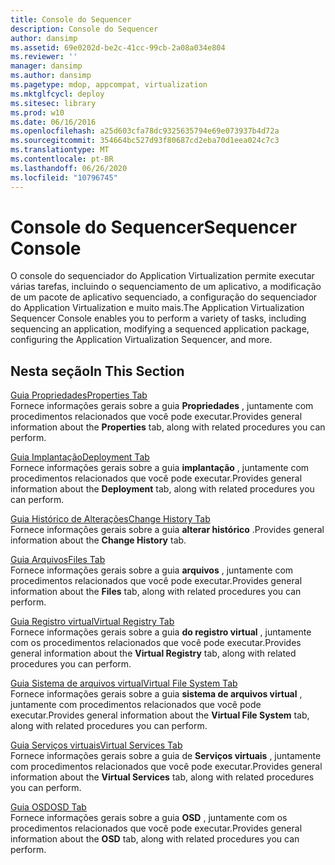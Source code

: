 ```yaml
---
title: Console do Sequencer
description: Console do Sequencer
author: dansimp
ms.assetid: 69e0202d-be2c-41cc-99cb-2a08a034e804
ms.reviewer: ''
manager: dansimp
ms.author: dansimp
ms.pagetype: mdop, appcompat, virtualization
ms.mktglfcycl: deploy
ms.sitesec: library
ms.prod: w10
ms.date: 06/16/2016
ms.openlocfilehash: a25d603cfa78dc9325635794e69e073937b4d72a
ms.sourcegitcommit: 354664bc527d93f80687cd2eba70d1eea024c7c3
ms.translationtype: MT
ms.contentlocale: pt-BR
ms.lasthandoff: 06/26/2020
ms.locfileid: "10796745"
---
```

# <span data-ttu-id="f8a14-103">Console do Sequencer</span><span class="sxs-lookup"><span data-stu-id="f8a14-103">Sequencer Console</span></span>


<span data-ttu-id="f8a14-104">O console do sequenciador do Application Virtualization permite executar várias tarefas, incluindo o sequenciamento de um aplicativo, a modificação de um pacote de aplicativo sequenciado, a configuração do sequenciador do Application Virtualization e muito mais.</span><span class="sxs-lookup"><span data-stu-id="f8a14-104">The Application Virtualization Sequencer Console enables you to perform a variety of tasks, including sequencing an application, modifying a sequenced application package, configuring the Application Virtualization Sequencer, and more.</span></span>

## <span data-ttu-id="f8a14-105">Nesta seção</span><span class="sxs-lookup"><span data-stu-id="f8a14-105">In This Section</span></span>


<a href="" id="properties-tab"></a>[<span data-ttu-id="f8a14-106">Guia Propriedades</span><span class="sxs-lookup"><span data-stu-id="f8a14-106">Properties Tab</span></span>](properties-tab-keep.md)  
<span data-ttu-id="f8a14-107">Fornece informações gerais sobre a guia **Propriedades** , juntamente com procedimentos relacionados que você pode executar.</span><span class="sxs-lookup"><span data-stu-id="f8a14-107">Provides general information about the **Properties** tab, along with related procedures you can perform.</span></span>

<a href="" id="deployment-tab"></a>[<span data-ttu-id="f8a14-108">Guia Implantação</span><span class="sxs-lookup"><span data-stu-id="f8a14-108">Deployment Tab</span></span>](deployment-tab.md)  
<span data-ttu-id="f8a14-109">Fornece informações gerais sobre a guia **implantação** , juntamente com procedimentos relacionados que você pode executar.</span><span class="sxs-lookup"><span data-stu-id="f8a14-109">Provides general information about the **Deployment** tab, along with related procedures you can perform.</span></span>

<a href="" id="change-history-tab"></a>[<span data-ttu-id="f8a14-110">Guia Histórico de Alterações</span><span class="sxs-lookup"><span data-stu-id="f8a14-110">Change History Tab</span></span>](change-history-tab-keep.md)  
<span data-ttu-id="f8a14-111">Fornece informações gerais sobre a guia **alterar histórico** .</span><span class="sxs-lookup"><span data-stu-id="f8a14-111">Provides general information about the **Change History** tab.</span></span>

<a href="" id="files-tab"></a>[<span data-ttu-id="f8a14-112">Guia Arquivos</span><span class="sxs-lookup"><span data-stu-id="f8a14-112">Files Tab</span></span>](files-tab-keep.md)  
<span data-ttu-id="f8a14-113">Fornece informações gerais sobre a guia **arquivos** , juntamente com procedimentos relacionados que você pode executar.</span><span class="sxs-lookup"><span data-stu-id="f8a14-113">Provides general information about the **Files** tab, along with related procedures you can perform.</span></span>

<a href="" id="virtual-registry-tab"></a>[<span data-ttu-id="f8a14-114">Guia Registro virtual</span><span class="sxs-lookup"><span data-stu-id="f8a14-114">Virtual Registry Tab</span></span>](virtual-registry-tab-keep.md)  
<span data-ttu-id="f8a14-115">Fornece informações gerais sobre a guia **do registro virtual** , juntamente com os procedimentos relacionados que você pode executar.</span><span class="sxs-lookup"><span data-stu-id="f8a14-115">Provides general information about the **Virtual Registry** tab, along with related procedures you can perform.</span></span>

<a href="" id="virtual-file-system-tab"></a>[<span data-ttu-id="f8a14-116">Guia Sistema de arquivos virtual</span><span class="sxs-lookup"><span data-stu-id="f8a14-116">Virtual File System Tab</span></span>](virtual-file-system-tab-keep.md)  
<span data-ttu-id="f8a14-117">Fornece informações gerais sobre a guia **sistema de arquivos virtual** , juntamente com procedimentos relacionados que você pode executar.</span><span class="sxs-lookup"><span data-stu-id="f8a14-117">Provides general information about the **Virtual File System** tab, along with related procedures you can perform.</span></span>

<a href="" id="virtual-services-tab"></a>[<span data-ttu-id="f8a14-118">Guia Serviços virtuais</span><span class="sxs-lookup"><span data-stu-id="f8a14-118">Virtual Services Tab</span></span>](virtual-services-tab-keep.md)  
<span data-ttu-id="f8a14-119">Fornece informações gerais sobre a guia de **Serviços virtuais** , juntamente com procedimentos relacionados que você pode executar.</span><span class="sxs-lookup"><span data-stu-id="f8a14-119">Provides general information about the **Virtual Services** tab, along with related procedures you can perform.</span></span>

<a href="" id="osd-tab"></a>[<span data-ttu-id="f8a14-120">Guia OSD</span><span class="sxs-lookup"><span data-stu-id="f8a14-120">OSD Tab</span></span>](osd-tab-keep.md)  
<span data-ttu-id="f8a14-121">Fornece informações gerais sobre a guia **OSD** , juntamente com os procedimentos relacionados que você pode executar.</span><span class="sxs-lookup"><span data-stu-id="f8a14-121">Provides general information about the **OSD** tab, along with related procedures you can perform.</span></span>

 

 





